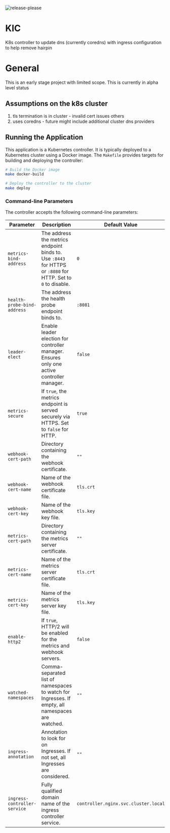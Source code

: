 ![release-please](https://github.com/pelotech/kic/actions/workflows/release-please.yaml/badge.svg)

# KIC
K8s controller to update dns (currently coredns) with ingress configuration to help remove hairpin

# General
This is an early stage project with limited scope. This is currently in alpha level status

## Assumptions on the k8s cluster
1. tls termination is in cluster - invalid cert issues others
2. uses coredns - future might include additional cluster dns providers

## Running the Application

This application is a Kubernetes controller. It is typically deployed to a Kubernetes cluster using a Docker image.
The `Makefile` provides targets for building and deploying the controller:

```bash
# Build the Docker image
make docker-build

# Deploy the controller to the cluster
make deploy
```

### Command-line Parameters

The controller accepts the following command-line parameters:

| Parameter                      | Description                                                                                          | Default Value                          |
| ------------------------------ | ---------------------------------------------------------------------------------------------------- | -------------------------------------- |
| `metrics-bind-address`         | The address the metrics endpoint binds to. Use `:8443` for HTTPS or `:8080` for HTTP. Set to `0` to disable. | `0`                                    |
| `health-probe-bind-address`    | The address the health probe endpoint binds to.                                                        | `:8081`                                |
| `leader-elect`                 | Enable leader election for controller manager. Ensures only one active controller manager.             | `false`                                |
| `metrics-secure`               | If `true`, the metrics endpoint is served securely via HTTPS. Set to `false` for HTTP.                 | `true`                                 |
| `webhook-cert-path`            | Directory containing the webhook certificate.                                                          | `""`                                   |
| `webhook-cert-name`            | Name of the webhook certificate file.                                                                  | `tls.crt`                              |
| `webhook-cert-key`             | Name of the webhook key file.                                                                          | `tls.key`                              |
| `metrics-cert-path`            | Directory containing the metrics server certificate.                                                   | `""`                                   |
| `metrics-cert-name`            | Name of the metrics server certificate file.                                                           | `tls.crt`                              |
| `metrics-cert-key`             | Name of the metrics server key file.                                                                   | `tls.key`                              |
| `enable-http2`                 | If `true`, HTTP/2 will be enabled for the metrics and webhook servers.                                 | `false`                                |
| `watched-namespaces`           | Comma-separated list of namespaces to watch for Ingresses. If empty, all namespaces are watched.       | `""`                                   |
| `ingress-annotation`           | Annotation to look for on Ingresses. If not set, all Ingresses are considered.                         | `""`                                   |
| `ingress-controller-service`   | Fully qualified domain name of the ingress controller service.                                       | `controller.nginx.svc.cluster.local` |
